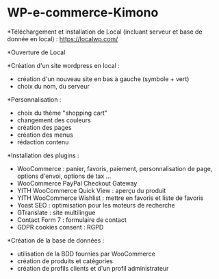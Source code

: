 # WP-e-commerce-Kimono

*Téléchargement et installation de Local (incluant serveur et base de donnée en local) : https://localwp.com/

*Ouverture de Local

*Création d'un site wordpress en local :
 - création d'un nouveau site en bas à gauche (symbole + vert)
 - choix du nom, du serveur
 
*Personnalisation : 
 - choix du thème "shopping cart"
 - changement des couleurs
 - création des pages
 - création des menus
 - rédaction contenu
 
*Installation des plugins : 
 - WooCommerce : panier, favoris, paiement, personnalisation de page, options d'envoi, options de tax ...
 - WooCommerce PayPal Checkout Gateway
 - YITH WooCommerce Quick View : aperçu du produit
 - YITH WooCommerce Wishlist : mettre en favoris et liste de favoris
 - Yoast SEO : optimisation pour les moteurs de recherche
 - GTranslate : site multilingue
 - Contact Form 7 : formulaire de contact
 - GDPR cookies consent : RGPD
 
*Création de la base de données :
 - utilisation de la BDD fournies par WooCommerce
 - création de produits et catégories
 - création de profils clients et d'un profil administrateur
